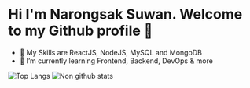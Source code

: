 # Hi I'm Narongsak Suwan. Welcome to my Github profile  👋

- 💪 My Skills are ReactJS, NodeJS, MySQL and MongoDB
- 🌱 I’m currently learning Frontend, Backend, DevOps & more

<!--
**sscarry2/sscarry2** is a ✨ _special_ ✨ repository because its `README.md` (this file) appears on your GitHub profile.

Here are some ideas to get you started:

- 🔭 I’m currently working on ...
- 🌱 I’m currently learning ...
- 👯 I’m looking to collaborate on ...
- 🤔 I’m looking for help with ...
- 💬 Ask me about ...
- 📫 How to reach me: ...
- 😄 Pronouns: ...
- ⚡ Fun fact: ...
-->

![Top Langs](https://github-readme-stats.vercel.app/api/top-langs/?username=sscarry2&theme=algolia)
![Non github stats](https://github-readme-stats.vercel.app/api?username=sscarry2&show_icons=true&theme=algolia)
